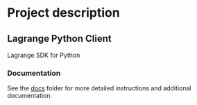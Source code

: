 # Project description
## Lagrange Python Client
Lagrange SDK for Python


### Documentation

See the [docs](lagrange/docs) folder for more detailed instructions and additional documentation.